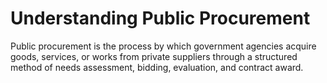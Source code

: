# Understanding Public Procurement
 Public procurement is the process by which government agencies acquire goods, services, or works from private suppliers through a structured method of needs assessment, bidding, evaluation, and contract award.
